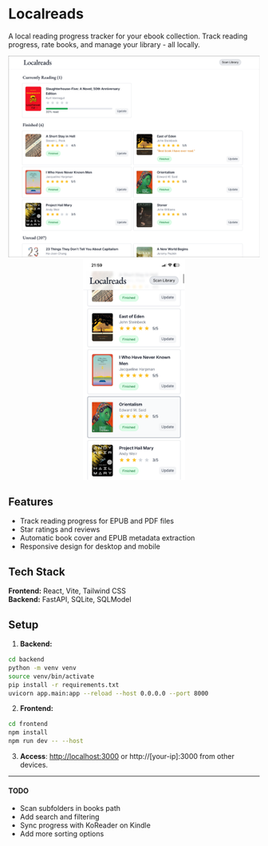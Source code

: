 # Localreads

A local reading progress tracker for your ebook collection. Track reading progress, rate books, and manage your library - all locally.

<p align="center">
  <img src="img/image.png" alt="Image 1" width="553"/>
  <img src="img/mobile.png" alt="Image 2" width="204"/>
</p>

## Features

- Track reading progress for EPUB and PDF files
- Star ratings and reviews
- Automatic book cover and EPUB metadata extraction
- Responsive design for desktop and mobile

## Tech Stack

**Frontend:** React, Vite, Tailwind CSS  
**Backend:** FastAPI, SQLite, SQLModel

## Setup

1. **Backend:**

```bash
cd backend
python -m venv venv
source venv/bin/activate
pip install -r requirements.txt
uvicorn app.main:app --reload --host 0.0.0.0 --port 8000
```

2. **Frontend:**

```bash
cd frontend
npm install
npm run dev -- --host
```

3. **Access**: <http://localhost:3000> or http://[your-ip]:3000 from other devices.

---

#### TODO

- Scan subfolders in books path
- Add search and filtering
- Sync progress with KoReader on Kindle
- Add more sorting options
